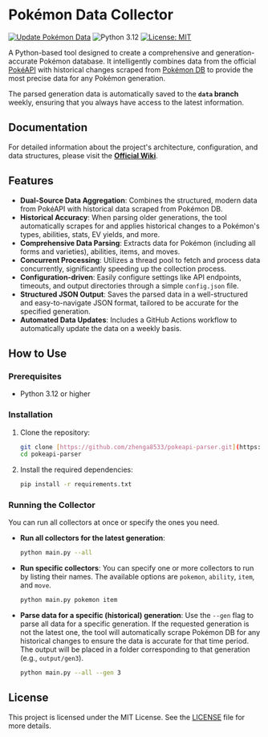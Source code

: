 # Pokémon Data Collector

[![Update Pokémon Data](https://github.com/zhenga8533/pokeapi-parser/actions/workflows/update-data.yaml/badge.svg)](https://github.com/zhenga8533/pokeapi-parser/actions/workflows/update-data.yaml)
![Python 3.12](https://img.shields.io/badge/python-3.12-blue.svg)
[![License: MIT](https://img.shields.io/badge/License-MIT-yellow.svg)](https://opensource.org/licenses/MIT)

A Python-based tool designed to create a comprehensive and generation-accurate Pokémon database. It intelligently combines data from the official [PokéAPI](httpshttps://pokeapi.co/) with historical changes scraped from [Pokémon DB](https://pokemondb.net/) to provide the most precise data for any Pokémon generation.

The parsed generation data is automatically saved to the **`data` branch** weekly, ensuring that you always have access to the latest information.

## Documentation

For detailed information about the project's architecture, configuration, and data structures, please visit the **[Official Wiki](https://github.com/zhenga8533/pokeapi-parser/wiki)**.

## Features

- **Dual-Source Data Aggregation**: Combines the structured, modern data from PokéAPI with historical data scraped from Pokémon DB.
- **Historical Accuracy**: When parsing older generations, the tool automatically scrapes for and applies historical changes to a Pokémon's types, abilities, stats, EV yields, and more.
- **Comprehensive Data Parsing**: Extracts data for Pokémon (including all forms and varieties), abilities, items, and moves.
- **Concurrent Processing**: Utilizes a thread pool to fetch and process data concurrently, significantly speeding up the collection process.
- **Configuration-driven**: Easily configure settings like API endpoints, timeouts, and output directories through a simple `config.json` file.
- **Structured JSON Output**: Saves the parsed data in a well-structured and easy-to-navigate JSON format, tailored to be accurate for the specified generation.
- **Automated Data Updates**: Includes a GitHub Actions workflow to automatically update the data on a weekly basis.

## How to Use

### Prerequisites

- Python 3.12 or higher

### Installation

1.  Clone the repository:

    ```bash
    git clone [https://github.com/zhenga8533/pokeapi-parser.git](https://github.com/zhenga8533/pokeapi-parser.git)
    cd pokeapi-parser
    ```

2.  Install the required dependencies:

    ```bash
    pip install -r requirements.txt
    ```

### Running the Collector

You can run all collectors at once or specify the ones you need.

- **Run all collectors for the latest generation**:

  ```bash
  python main.py --all
  ```

- **Run specific collectors**:
  You can specify one or more collectors to run by listing their names. The available options are `pokemon`, `ability`, `item`, and `move`.

  ```bash
  python main.py pokemon item
  ```

- **Parse data for a specific (historical) generation**:
  Use the `--gen` flag to parse all data for a specific generation. If the requested generation is not the latest one, the tool will automatically scrape Pokémon DB for any historical changes to ensure the data is accurate for that time period. The output will be placed in a folder corresponding to that generation (e.g., `output/gen3`).

  ```bash
  python main.py --all --gen 3
  ```

## License

This project is licensed under the MIT License. See the [LICENSE](LICENSE) file for more details.
